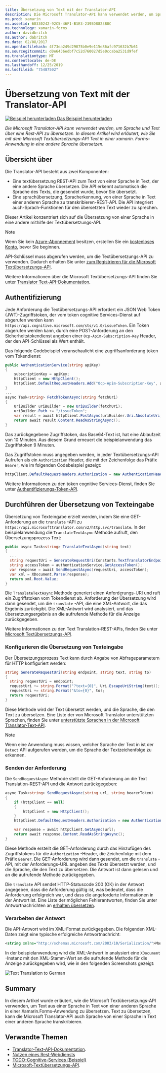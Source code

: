 ```yaml
---
title: Übersetzung von Text mit der Translator-API
description: Die Microsoft Translator-API kann verwendet werden, um Sprache und Text über eine REST-API zu übersetzen. In diesem Artikel wird erläutert, wie Sie die Microsoft Textübersetzungs-API verwenden, um Text aus einer Sprache in eine andere in einer Xamarin.Forms-Anwendung zu übersetzen.
ms.prod: xamarin
ms.assetid: 68330242-92C5-46F1-B1E3-2395D8823B0C
ms.technology: xamarin-forms
author: davidbritch
ms.author: dabritch
ms.date: 02/08/2017
ms.openlocfilehash: 4f73ea249d29075b0e9e115e86afc971632b7b61
ms.sourcegitcommit: d0e6436edbf7c52d760027d5e0ccaba2531d9fef
ms.translationtype: MT
ms.contentlocale: de-DE
ms.lasthandoff: 12/25/2019
ms.locfileid: "75487502"
---
```

# <a name="text-translation-using-the-translator-api"></a>Übersetzung von Text mit der Translator-API

[![Beispiel herunterladen](~/media/shared/download.png) Das Beispiel herunterladen](https://docs.microsoft.com/samples/xamarin/xamarin-forms-samples/webservices-todocognitiveservices)

_Die Microsoft Translator-API kann verwendet werden, um Sprache und Text über eine Rest-API zu übersetzen. In diesem Artikel wird erläutert, wie Sie mit dem Microsoft Textübersetzungs-API Text in einer xamarin. Forms-Anwendung in eine andere Sprache übersetzen._

## <a name="overview"></a>Übersicht über

Die Translator-API besteht aus zwei Komponenten:

- Eine textübersetzung REST-API zum Text von einer Sprache in Text, der eine andere Sprache übersetzen. Die API erkennt automatisch die Sprache des Texts, die gesendet wurde, bevor Sie übersetzt.
- Eine sprachübersetzung, Spracherkennung, von einer Sprache in Text einer anderen Sprache zu transkribieren-REST-API. Die API integriert auch-Sprach-Funktionen für den übersetzten Text wieder zu sprechen.

Dieser Artikel konzentriert sich auf die Übersetzung von einer Sprache in eine andere mithilfe der Textübersetzungs-API.

> [!NOTE]
> Wenn Sie kein [Azure-Abonnement](/azure/guides/developer/azure-developer-guide#understanding-accounts-subscriptions-and-billing) besitzen, erstellen Sie ein [kostenloses Konto](https://aka.ms/azfree-docs-mobileapps), bevor Sie beginnen.

API-Schlüssel muss abgerufen werden, um die Textübersetzungs-API zu verwenden. Dadurch erhalten Sie unter [zum Registrieren für die Microsoft Textübersetzungs-API](/azure/cognitive-services/translator/translator-text-how-to-signup/).

Weitere Informationen über die Microsoft Textübersetzungs-API finden Sie unter [Translator Text-API-Dokumentation](/azure/cognitive-services/translator/).

## <a name="authentication"></a>Authentifizierung

Jede Anforderung die Textübersetzungs-API erfordert ein JSON Web Token (JWT)-Zugriffstoken, der vom token cognitive Services-Dienst auf abgerufen werden kann `https://api.cognitive.microsoft.com/sts/v1.0/issueToken`. Ein Token abgerufen werden kann, durch eine POST-Anforderung an den Sicherheitstokendienst angeben einer `Ocp-Apim-Subscription-Key` Header, der den API-Schlüssel als Wert enthält.

Das folgende Codebeispiel veranschaulicht eine zugriffsanforderung token vom Tokendienst:

```csharp
public AuthenticationService(string apiKey)
{
    subscriptionKey = apiKey;
    httpClient = new HttpClient();
    httpClient.DefaultRequestHeaders.Add("Ocp-Apim-Subscription-Key", apiKey);
}
...
async Task<string> FetchTokenAsync(string fetchUri)
{
    UriBuilder uriBuilder = new UriBuilder(fetchUri);
    uriBuilder.Path += "/issueToken";
    var result = await httpClient.PostAsync(uriBuilder.Uri.AbsoluteUri, null);
    return await result.Content.ReadAsStringAsync();
}
```

Das zurückgegebene Zugriffstoken, das Base64-Text ist, hat eine Ablaufzeit von 10 Minuten. Aus diesem Grund erneuert die beispielanwendung das Zugriffstoken 9 Minuten.

Das Zugriffstoken muss angegeben werden, in jeder Textübersetzungs-API Aufrufen als ein `Authorization` Header, die mit der Zeichenfolge das Präfix `Bearer`, wie im folgenden Codebeispiel gezeigt:

```csharp
httpClient.DefaultRequestHeaders.Authorization = new AuthenticationHeaderValue("Bearer", bearerToken);
```

Weitere Informationen zu den token cognitive Services-Dienst, finden Sie unter [Authentifizierungs-Token-API](https://docs.microsofttranslator.com/oauth-token.html).

## <a name="performing-text-translation"></a>Durchführen der Übersetzung von Texteingabe

Übersetzung von Texteingabe erzielt werden, indem Sie eine GET-Anforderung an die `translate` -API zu `https://api.microsofttranslator.com/v2/http.svc/translate`. In der beispielanwendung die `TranslateTextAsync` Methode aufruft, den Übersetzungsprozess Text:

```csharp
public async Task<string> TranslateTextAsync(string text)
{
  ...
  string requestUri = GenerateRequestUri(Constants.TextTranslatorEndpoint, text, "en", "de");
  string accessToken = authenticationService.GetAccessToken();
  var response = await SendRequestAsync(requestUri, accessToken);
  var xml = XDocument.Parse(response);
  return xml.Root.Value;
}
```

Die `TranslateTextAsync` Methode generiert einen Anforderungs-URI und ruft ein Zugriffstoken vom Tokendienst ab. Anforderung der Übersetzung wird dann gesendet, um die `translate` -API, die eine XML-Antwort, die das Ergebnis zurückgibt. Die XML-Antwort wird analysiert, und das übersetzungsergebnis an die aufrufende Methode für die Anzeige zurückgegeben.

Weitere Informationen zu den Text Translation-REST-APIs, finden Sie unter [Microsoft Textübersetzungs-API](https://docs.microsofttranslator.com/text-translate.html).

### <a name="configuring-text-translation"></a>Konfigurieren die Übersetzung von Texteingabe

Der Übersetzungsprozess Text kann durch Angabe von Abfrageparametern für HTTP konfiguriert werden:

```csharp
string GenerateRequestUri(string endpoint, string text, string to)
{
  string requestUri = endpoint;
  requestUri += string.Format("?text={0}", Uri.EscapeUriString(text));
  requestUri += string.Format("&to={0}", to);
  return requestUri;
}
```

Diese Methode wird der Text übersetzt werden, und die Sprache, die den Text zu übersetzen. Eine Liste der von Microsoft Translator unterstützten Sprachen, finden Sie unter [unterstützte Sprachen in der Microsoft Translator-Text-API](/azure/cognitive-services/translator/languages/).

> [!NOTE]
> Wenn eine Anwendung muss wissen, welcher Sprache der Text in ist der `Detect` API aufgerufen werden, um die Sprache der Textzeichenfolge zu erkennen.

### <a name="sending-the-request"></a>Senden der Anforderung

Die `SendRequestAsync` Methode stellt die GET-Anforderung an die Text Translation-REST-API und die Antwort zurückgegeben:

```csharp
async Task<string> SendRequestAsync(string url, string bearerToken)
{
    if (httpClient == null)
    {
        httpClient = new HttpClient();
    }
    httpClient.DefaultRequestHeaders.Authorization = new AuthenticationHeaderValue("Bearer", bearerToken);

    var response = await httpClient.GetAsync(url);
    return await response.Content.ReadAsStringAsync();
}
```

Diese Methode erstellt die GET-Anforderung durch das Hinzufügen des Zugriffstokens für die `Authorization` -Header, die Zeichenfolge mit dem Präfix `Bearer`. Die GET-Anforderung wird dann gesendet, um die `translate` -API, mit der Anforderungs-URL angeben des Texts übersetzt werden, und die Sprache, die den Text zu übersetzen. Die Antwort ist dann gelesen und an die aufrufende Methode zurückgegeben.

Die `translate` API sendet HTTP-Statuscode 200 (OK) in der Antwort angegeben, dass die Anforderung gültig ist, was bedeutet, dass die Anforderung erfolgreich war, und dass die angeforderte Informationen in der Antwort ist. Eine Liste der möglichen Fehlerantworten, finden Sie unter Antwortnachrichten an [erhalten übersetzen](https://docs.microsofttranslator.com/text-translate.html#!/default/get_Translate).

### <a name="processing-the-response"></a>Verarbeiten der Antwort

Die API-Antwort wird im XML-Format zurückgegeben. Die folgenden XML-Daten zeigt eine typische erfolgreiche Antwortnachricht:

```xml
<string xmlns="http://schemas.microsoft.com/2003/10/Serialization/">Morgen kaufen gehen ein</string>
```

In der beispielanwendung wird die XML-Antwort in analysiert eine `XDocument` -Instanz mit den XML-Stamm-Wert an die aufrufende Methode für die Anzeige zurückgegeben wird, wie in den folgenden Screenshots gezeigt:

![](text-translation-images/text-translation.png "Text Translation to German")

## <a name="summary"></a>Summary

In diesem Artikel wurde erläutert, wie die Microsoft Textübersetzungs-API verwenden, um Text aus einer Sprache in Text von einer anderen Sprache in einer Xamarin.Forms-Anwendung zu übersetzen. Text zu übersetzen, kann die Microsoft Translator-API auch Sprache von einer Sprache in Text einer anderen Sprache transkribieren.

## <a name="related-links"></a>Verwandte Themen

- [Translator-Text-API-Dokumentation](/azure/cognitive-services/translator/).
- [Nutzen eines Rest-Webdiensts](~/xamarin-forms/data-cloud/web-services/rest.md)
- [TODO-Cognitive-Services (Beispiel)](https://docs.microsoft.com/samples/xamarin/xamarin-forms-samples/webservices-todocognitiveservices)
- [Microsoft-Textübersetzungs-API](https://docs.microsofttranslator.com/text-translate.html).
